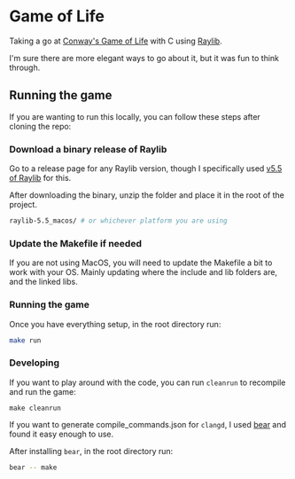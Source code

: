 # Game of Life

Taking a go at [Conway's Game of Life](https://en.wikipedia.org/wiki/Conway%27s_Game_of_Life) with C using [Raylib](https://www.raylib.com/).

I'm sure there are more elegant ways to go about it, but it was fun to think through.

## Running the game
If you are wanting to run this locally, you can follow these steps after cloning the repo:

### Download a binary release of Raylib
Go to a release page for any Raylib version, though I specifically used [v5.5 of Raylib](https://github.com/raysan5/raylib/releases/tag/5.5) for this.

After downloading the binary, unzip the folder and place it in the root of the project.
```bash
raylib-5.5_macos/ # or whichever platform you are using
```

### Update the Makefile if needed
If you are not using MacOS, you will need to update the Makefile a bit to work with your OS. Mainly updating where the include and lib folders are, and the linked libs.

### Running the game
Once you have everything setup, in the root directory run:
```bash
make run
```

### Developing
If you want to play around with the code, you can run `cleanrun` to recompile and run the game:
```
make cleanrun
```

If you want to generate compile_commands.json for `clangd`, I used [bear](https://github.com/rizsotto/Bear) and found it easy enough to use.

After installing `bear`, in the root directory run:
```bash
bear -- make
```
